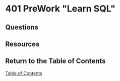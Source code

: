 # 401 PreWork "Learn SQL"

## Questions

## Resources

## Return to the Table of Contents

[Table of Contents](https://todd75.github.io/reading-notes/)
